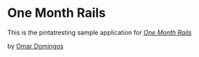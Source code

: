 # One Month Rails

This is the pintatresting sample application for 
[*One Month Rails*](http://onemonthrails.com0)

by [Omar Domingos](http://mattangriffel.com)